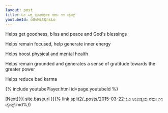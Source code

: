 ```yaml
---
layout: post
title: ಓಂ ಸಿದ್ಧ ಭೂತಾರ್ಥತ ನಮಃ ೧೧ ಟೈಮ್ಸ್
youtubeId: oUvMitQnsLo
---
```

 
 
Helps get goodness, bliss and peace and God's blessings
 
Helps remain focused, help generate inner energy 
 
Helps boost physical and mental health 
 
Helps remain grounded and generates a sense of gratitude towards the greater power 
 
Helps reduce bad karma
 
 
 
 


{% include youtubePlayer.html id=page.youtubeId %}
 
[Next]({{ site.baseurl }}{% link  split2/_posts/2015-03-22-ಓಂ ಅಚಿಂತ್ಯಯ ನಮಃ ೧೧ ಟೈಮ್ಸ್.md%})
 
